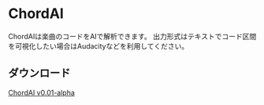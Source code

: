 # ChordAI
ChordAIは楽曲のコードをAIで解析できます。
出力形式はテキストでコード区間を可視化したい場合はAudacityなどを利用してください。

## ダウンロード

[ChordAI v0.01-alpha](https://github.com/anime-song/ChordAI/releases/download/v0.01-alpha/ChordAI.zip)
